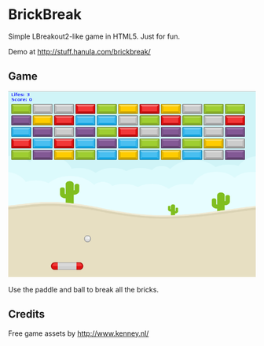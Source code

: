 BrickBreak
==========

Simple LBreakout2-like game in HTML5. Just for fun.

Demo at <http://stuff.hanula.com/brickbreak/>

Game
----
![screenshot](https://raw.githubusercontent.com/hanula/BrickBreak/master/src/assets/screenshot1.png)

Use the paddle and ball to break all the bricks.


Credits
-------

Free game assets by <http://www.kenney.nl/>

